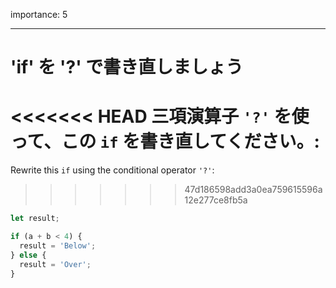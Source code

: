 importance: 5

---

# 'if' を '?' で書き直しましょう

<<<<<<< HEAD
三項演算子 `'?'` を使って、この `if` を書き直してください。:
=======
Rewrite this `if` using the conditional operator `'?'`:
>>>>>>> 47d186598add3a0ea759615596a12e277ce8fb5a

```js
let result;

if (a + b < 4) {
  result = 'Below';
} else {
  result = 'Over';
}
```
